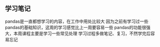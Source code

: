 学习笔记
--------------
pandas是一直都想学习的内容，在工作中用处比较大
因为之前有学习过一些pandas的基础知识，这周的学习感觉比上一周要容易一些
pandas的功能很强大，本周课程主要是学习一些常见处理
学习过程多做笔记、复习，不然学完后容易忘记
